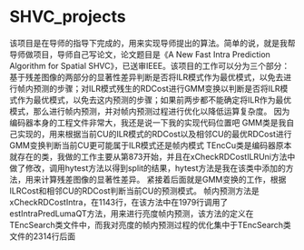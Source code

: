 # SHVC_projects
该项目是在导师的指导下完成的，用来实现导师提出的算法。简单的说，就是我帮导师做项目，导师自己写论文，论文题目是《A New Fast Intra Prediction Algorithm for Spatial SHVC》，已送审IEEE。该项目的工作可以分为三个部分：基于残差图像的两部分的显著性差异判断是否将ILR模式作为最优模式，以免去进行帧内预测的步骤；对ILR模式残生的RDCost进行GMM变换以判断是否将ILR模式作为最优模式，以免去这内预测的步骤；如果前两步都不能确定将ILR作为最优模式，那么进行帧内预测，并对帧内预测过程进行优化以降低运算复杂度。
因为编码器本身的工程文件非常大，我还是说一下我的实现代码位置吧
GMM类是我自己实现的，用来根据当前CU的ILR模式的RDCost以及相邻CU的最优RDCost进行GMM变换判断当前CU更可能属于ILR模式还是帧内模式
TEncCu类是编码器原本就存在的类，我做的工作主要从第873开始，并且在xCheckRDCostILRUni方法中做了修改，调用hytest方法以得到split的结果，hytest方法是我在该类中添加的方法，用来计算残差图像的显著性差异。
紧接着后面就是GMM变换的工作，根据ILRCost和相邻CU的RDCost判断当前CU的预测模式。
帧内预测方法是xCheckRDCostIntra，在1143行，在该方法中在1979行调用了estIntraPredLumaQT方法，用来进行亮度帧内预测，该方法的定义在TEncSearch类文件中，而我对亮度的帧内预测过程的优化集中于TEncSearch类文件的2314行后面
